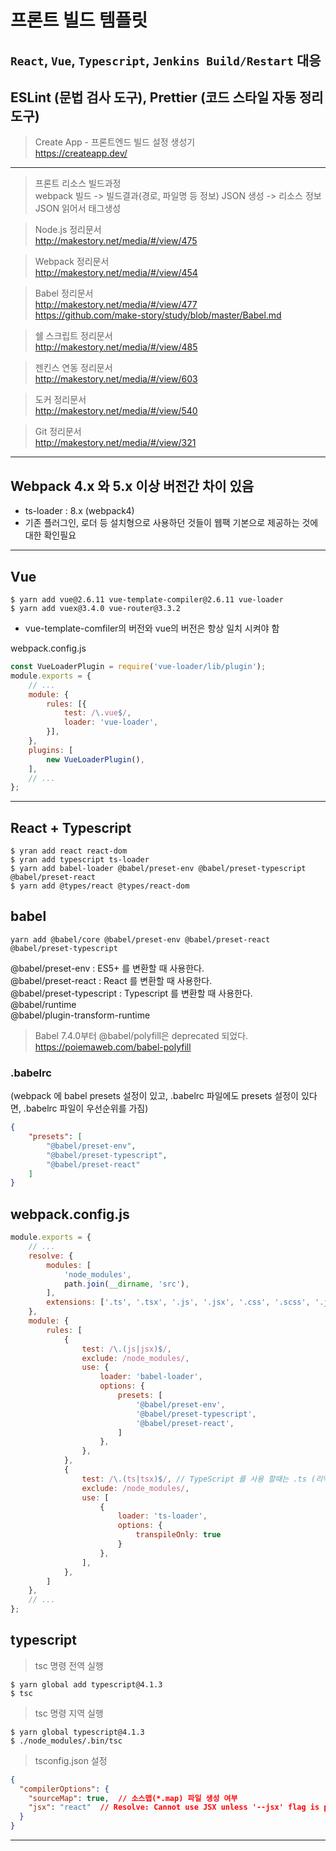 # 프론트 빌드 템플릿
## `React`, `Vue`, `Typescript`, `Jenkins Build/Restart` 대응
## ESLint (문법 검사 도구), Prettier (코드 스타일 자동 정리 도구)

> Create App - 프론트엔드 빌드 설정 생성기  
https://createapp.dev/  

-----

> 프론트 리소스 빌드과정  
webpack 빌드 -> 빌드결과(경로, 파일명 등 정보) JSON 생성 -> 리소스 정보 JSON 읽어서 태그생성  

> Node.js 정리문서  
http://makestory.net/media/#/view/475  

> Webpack 정리문서  
http://makestory.net/media/#/view/454  

> Babel 정리문서  
http://makestory.net/media/#/view/477  
https://github.com/make-story/study/blob/master/Babel.md  
  
> 쉘 스크립트 정리문서  
http://makestory.net/media/#/view/485  
    
> 젠킨스 연동 정리문서  
http://makestory.net/media/#/view/603  
  
> 도커 정리문서  
http://makestory.net/media/#/view/540  
  
> Git 정리문서  
http://makestory.net/media/#/view/321  

-----

## Webpack 4.x 와 5.x 이상 버전간 차이 있음
- ts-loader : 8.x (webpack4)  
- 기존 플러그인, 로더 등 설치형으로 사용하던 것들이 웹팩 기본으로 제공하는 것에 대한 확인필요  

-----

## Vue
```
$ yarn add vue@2.6.11 vue-template-compiler@2.6.11 vue-loader
$ yarn add vuex@3.4.0 vue-router@3.3.2
```
- vue-template-comfiler의 버전와 vue의 버전은 항상 일치 시켜야 함  

webpack.config.js
```javascript 
const VueLoaderPlugin = require('vue-loader/lib/plugin');
module.exports = {
	// ...
	module: {
		rules: [{
			test: /\.vue$/,
			loader: 'vue-loader',
		}],
	},
	plugins: [
		new VueLoaderPlugin(),
	],
	// ...
};
```

-----

## React + Typescript
```
$ yran add react react-dom  
$ yran add typescript ts-loader
$ yarn add babel-loader @babel/preset-env @babel/preset-typescript @babel/preset-react 
$ yarn add @types/react @types/react-dom 
```

## babel
```
yarn add @babel/core @babel/preset-env @babel/preset-react @babel/preset-typescript
```
@babel/preset-env : ES5+ 를 변환할 때 사용한다.  
@babel/preset-react : React 를 변환할 때 사용한다.  
@babel/preset-typescript : Typescript 를 변환할 때 사용한다.  
@babel/runtime  
@babel/plugin-transform-runtime   

> Babel 7.4.0부터 @babel/polyfill은 deprecated 되었다.  
https://poiemaweb.com/babel-polyfill  

### .babelrc 
(webpack 에 babel presets 설정이 있고, .babelrc 파일에도 presets 설정이 있다면, .babelrc 파일이 우선순위를 가짐)
```json
{
	"presets": [
		"@babel/preset-env",
		"@babel/preset-typescript",
		"@babel/preset-react"
	]
}
```

## webpack.config.js 

```javascript
module.exports = {
	// ...
    resolve: {
		modules: [
			'node_modules',
			path.join(__dirname, 'src'),
		],
		extensions: ['.ts', '.tsx', '.js', '.jsx', '.css', '.scss', '.json'],
	},
	module: {
		rules: [
			{ 
				test: /\.(js|jsx)$/,
				exclude: /node_modules/,
				use: {
					loader: 'babel-loader',
					options: {
						presets: [
							'@babel/preset-env',
							'@babel/preset-typescript',
							'@babel/preset-react',
						] 
					},
				},
			},
			{
				test: /\.(ts|tsx)$/, // TypeScript 를 사용 할때는 .ts (리액트 컴포넌트의 경우에는 .tsx) 확장자를 사용
				exclude: /node_modules/,
				use: [
					{
						loader: 'ts-loader',
						options: {
							transpileOnly: true
						}
					},
				],
			},
		]
	},
	// ...
};
```

## typescript
> tsc 명령 전역 실행
```
$ yarn global add typescript@4.1.3
$ tsc
```

> tsc 명령 지역 실행
```
$ yarn global typescript@4.1.3
$ ./node_modules/.bin/tsc
```

> tsconfig.json 설정 
```json
{
  "compilerOptions": {
    "sourceMap": true,  // 소스맵(*.map) 파일 생성 여부
    "jsx": "react"  // Resolve: Cannot use JSX unless '--jsx' flag is provided
  }
}
```

-----

